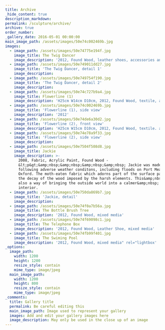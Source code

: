 ```yaml
---
title: Archive
_hide_content: true
description_markdown:
permalink: /sculpture/archive/
archive: true
order_number: 
_gallery_date: 2016-05-01 00:00:00
main_image_path: /assets/images/50e74c002469b.jpg
images:
  - image_path: /assets/images/50e74775e194f.jpg
    image_title: The Twig Dancer
    image_description: '2012, Found Wood, leather shoes, accessories and acrylic paint'
  - image_path: /assets/images/50e749011dd27.jpg
    image_title: 'The Twig Dancer, detail 1'
    image_description:
  - image_path: /assets/images/50e749754f190.jpg
    image_title: 'The Twig Dancer, detail 2'
    image_description:
  - image_path: /assets/images/50e74c727b9a4.jpg
    image_title: Flowerline (1)
    image_description: 'H25cm W14cm D10cm, 2012, Found Wood, textile, acrylic paint'
  - image_path: /assets/images/50e74c002469b.jpg
    image_title: 'Flowerline (1), side view'
    image_description: '2012'
  - image_path: /assets/images/50e74de6a30d2.jpg
    image_title: 'Flowerline (2), front view'
    image_description: 'H25cm W15cm D10cm, 2012, Found Wood, textile. acrylic paint'
  - image_path: /assets/images/50e74e78a9f33.jpg
    image_title: 'Flowerline (2), side view'
    image_description:
  - image_path: /assets/images/50e7504f508d8.jpg
    image_title: Jackie
    image_description: >-
      2008, Fabric, Acrylic Paint, Found Wood -
      &lt;p&gt;&amp;nbsp;&amp;nbsp;&amp;nbsp;&amp;nbsp; Jackie was made
      following adverse weather conditons, including floods on Port Meadow in
      Oxford. The moth-eaten fabric which adorns part of the surface parallels
      the decay of the wood imposed by the harsh elements. This&amp;nbsp;was
      also a way of bringing the outside world into a calmer&amp;nbsp; domestic
      interior.
  - image_path: /assets/images/50e750da869b7.jpg
    image_title: 'Jackie, detail'
    image_description:
  - image_path: /assets/images/50e74f0a7b56a.jpg
    image_title: The Bottle Brush Tree
    image_description: '2012, Found Wood, mixed media'
  - image_path: /assets/images/50e74f69098c1.jpg
    image_title: The Telephone Box
    image_description: '2012, Found Wood, Leather Shoe, mixed media'
  - image_path: /assets/images/50e74fb99f401.jpg
    image_title: The Swiming Pool
    image_description: '2012, Found Wood, mixed media" rel="lightbox'
_options:
  image_path:
    width: 1200
    height: 1200
    resize_style: contain
    mime_type: image/jpeg
  main_image_path:
    width: 1200
    height: 800
    resize_style: contain
    mime_type: image/jpeg
_comments:
  title: Gallery title
  permalink: Be careful editing this
  main_image_path: Image used to represent your gallery
  images: Add and edit your gallery images here
  image_description: May only be used in the close up of an image
---
```


